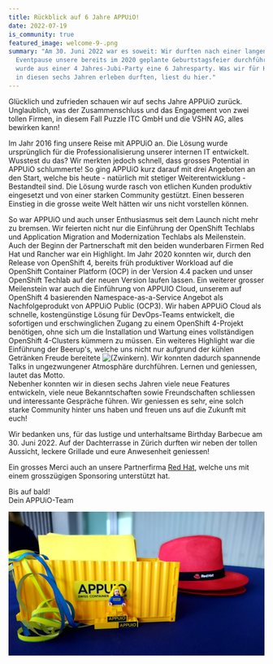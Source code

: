 ```yaml
---
title: Rückblick auf 6 Jahre APPUiO!
date: 2022-07-19
is_community: true
featured_image: welcome-9-.png
summary: "Am 30. Juni 2022 war es soweit: Wir durften nach einer langen
  Eventpause unsere bereits im 2020 geplante Geburtstagsfeier durchführen. So
  wurde aus einer 4 Jahres-Jubi-Party eine 6 Jahresparty. Was wir für Highlights
  in diesen sechs Jahren erleben durften, liest du hier."
---
```

Glücklich und zufrieden schauen wir auf sechs Jahre APPUiO zurück. Unglaublich, was der Zusammenschluss und das Engagement von zwei tollen Firmen, in diesem Fall Puzzle ITC GmbH und die VSHN AG, alles bewirken kann!

Im Jahr 2016 fing unsere Reise mit APPUiO an. Die Lösung wurde ursprünglich für die Professionalisierung unserer internen IT entwickelt. Wusstest du das? Wir merkten jedoch schnell, dass grosses Potential in APPUiO schlummerte! So ging APPUiO kurz darauf mit drei Angeboten an den Start, welche bis heute - natürlich mit stetiger Weiterentwicklung - Bestandteil sind. Die Lösung wurde rasch von etlichen Kunden produktiv eingesetzt und von einer starken Community gestützt. Einen besseren Einstieg in die grosse weite Welt hätten wir uns nicht vorstellen können.

So war APPUiO und auch unser Enthusiasmus seit dem Launch nicht mehr zu bremsen. Wir feierten nicht nur die Einführung der OpenShift Techlabs und Application Migration and Modernization Techlabs als Meilenstein. Auch der Beginn der Partnerschaft mit den beiden wunderbaren Firmen Red Hat und Rancher war ein Highlight. Im Jahr 2020 konnten wir, durch den Release von OpenShift 4, bereits früh produktiver Workload auf die OpenShift Container Platform (OCP) in der Version 4.4 packen und unser OpenShift Techlab auf der neuen Version laufen lassen. Ein weiterer grosser Meilenstein war auch die Einführung von APPUIO Cloud, unserem auf OpenShift 4 basierenden Namespace-as-a-Service Angebot als Nachfolgeprodukt von APPUiO Public (OCP3). Wir haben APPUiO Cloud als schnelle, kostengünstige Lösung für DevOps-Teams entwickelt, die sofortigen und erschwinglichen Zugang zu einem OpenShift 4-Projekt benötigen, ohne sich um die Installation und Wartung eines vollständigen OpenShift 4-Clusters kümmern zu müssen. Ein weiteres Highlight war die Einführung der Beerup's, welche uns nicht nur aufgrund der kühlen Getränken Freude bereitete ![(Zwinkern)](https://wiki.vshn.net/s/-hqdvjl/8804/gtzazh/_/images/icons/emoticons/wink.svg). Wir konnten dadurch spannende Talks in ungezwungener Atmosphäre durchführen. Lernen und geniessen, lautet das Motto.\
Nebenher konnten wir in diesen sechs Jahren viele neue Features entwickeln, viele neue Bekanntschaften sowie Freundschaften schliessen und interessante Gespräche führen. Wir geniessen es sehr, eine solch starke Community hinter uns haben und freuen uns auf die Zukunft mit euch!

Wir bedanken uns, für das lustige und unterhaltsame Birthday Barbecue am 30. Juni 2022. Auf der Dachterrasse in Zürich durften wir neben der tollen Aussicht, leckere Grillade und eure Anwesenheit geniessen!

Ein grosses Merci auch an unsere Partnerfirma [Red Hat](https://www.redhat.com/de), welche uns mit einem grosszügigen Sponsoring unterstützt hat.

Bis auf bald!\
Dein APPUiO-Team

![](welcome-8-.png)